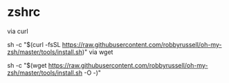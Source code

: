 # zshrc
via curl




sh -c "$(curl -fsSL https://raw.githubusercontent.com/robbyrussell/oh-my-zsh/master/tools/install.sh)"
via wget



sh -c "$(wget https://raw.githubusercontent.com/robbyrussell/oh-my-zsh/master/tools/install.sh -O -)"
